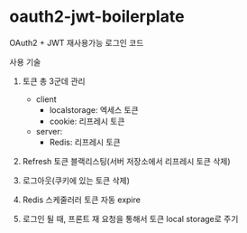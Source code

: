 # oauth2-jwt-boilerplate
OAuth2 + JWT 재사용가능 로그인 코드

사용 기술
1. 토큰 총 3군데 관리
   - client
     - localstorage: 엑세스 토큰
     - cookie: 리프레시 토큰   
   - server:
     - Redis: 리프레시 토큰
       
2. Refresh 토큰 블랙리스팅(서버 저장소에서 리프레시 토큰 삭제) 
3. 로그아웃(쿠키에 있는 토큰 삭제)
4. Redis 스케줄러러 토큰 자동 expire
5. 로그인 될 때, 프론트 재 요청을 통해서 토큰 local storage로 주기
